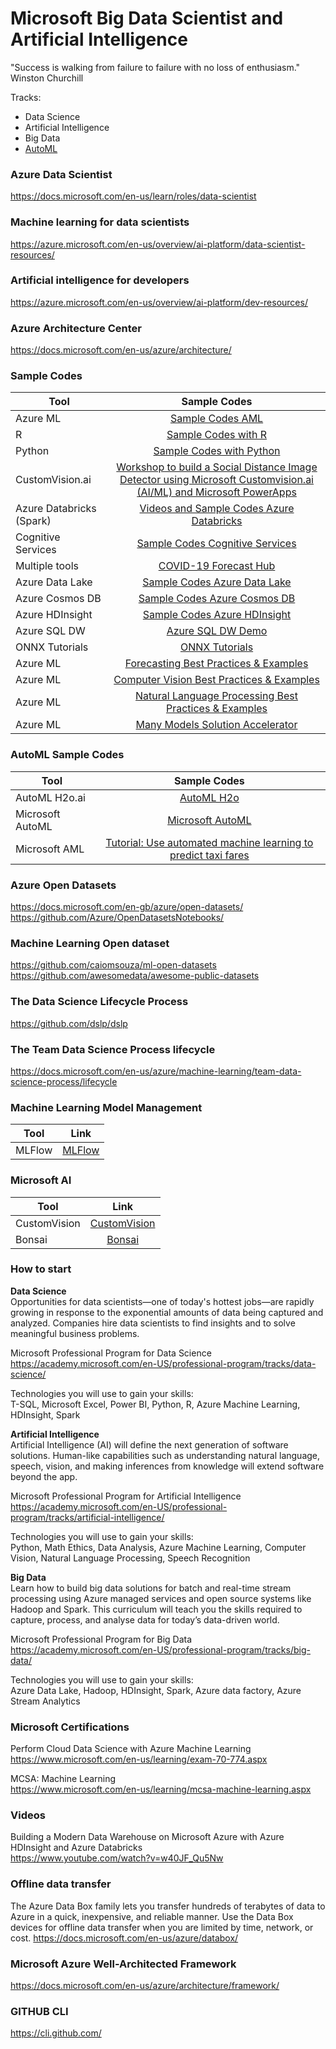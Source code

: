 # Microsoft Big Data Scientist and Artificial Intelligence

"Success is walking from failure to failure with no loss of enthusiasm." Winston Churchill

Tracks:
* Data Science
* Artificial Intelligence
* Big Data
* [AutoML](https://www.linkedin.com/pulse/microsofts-automated-machine-learning-caio-moreno/)

### Azure Data Scientist
https://docs.microsoft.com/en-us/learn/roles/data-scientist

### Machine learning for data scientists
https://azure.microsoft.com/en-us/overview/ai-platform/data-scientist-resources/

### Artificial intelligence for developers
https://azure.microsoft.com/en-us/overview/ai-platform/dev-resources/




### Azure Architecture Center 
https://docs.microsoft.com/en-us/azure/architecture/


### Sample Codes 
| Tool | Sample Codes |
| ------------- |:-------------:|
| Azure ML | [Sample Codes AML](https://github.com/caiomsouza/microsoft-aml-azure-machine-learning)| 
| R | [Sample Codes with R](https://github.com/caiomsouza/microsoft-big-data-scientist-and-ai/tree/master/samples) | 
| Python | [Sample Codes with Python](https://github.com/caiomsouza/microsoft-big-data-scientist-and-ai/tree/master/samples/python) | 
| CustomVision.ai | [Workshop to build a Social Distance Image Detector using Microsoft Customvision.ai (AI/ML) and Microsoft PowerApps](https://github.com/caiomsouza/MicrosoftCustomVisionAIWorkshop) | 
| Azure Databricks (Spark) | [Videos and Sample Codes Azure Databricks](https://github.com/caiomsouza/microsoft-azure-databricks-playground) | 
| Cognitive Services | [Sample Codes Cognitive Services](https://github.com/caiomsouza/Microsoft-Cognitive-Services) | 
| Multiple tools | [COVID-19 Forecast Hub](https://github.com/reichlab/covid19-forecast-hub) | 
| Azure Data Lake | [Sample Codes Azure Data Lake](https://github.com/caiomsouza/microsoft-azure-big-data-on-the-cloud) | 
| Azure Cosmos DB | [Sample Codes Azure Cosmos DB](https://github.com/caiomsouza/microsoft-cosmos-db-playground) | 
| Azure HDInsight | [Sample Codes Azure HDInsight](https://github.com/caiomsouza/microsoft-azure-insight-playground) | 
| Azure SQL DW | [Azure SQL DW Demo](https://medium.com/@caiomsouza/azure-sql-data-warehouse-a38bc74a1dc0) | 
| ONNX Tutorials | [ONNX Tutorials](https://onnx.ai/get-started.html) | 
| Azure ML | [Forecasting Best Practices & Examples](https://github.com/microsoft/forecasting) | 
| Azure ML | [Computer Vision Best Practices & Examples](https://github.com/microsoft/computervision-recipes) | 
| Azure ML | [Natural Language Processing Best Practices & Examples](https://github.com/microsoft/nlp-recipes) | 
| Azure ML | [Many Models Solution Accelerator ](https://github.com/microsoft/solution-accelerator-many-models) | 



### AutoML Sample Codes 
| Tool | Sample Codes |
| ------------- |:-------------:|
| AutoML H2o.ai | [AutoML H2o](https://github.com/caiomsouza/microsoft-big-data-scientist-and-ai/tree/master/samples/azure-notebooks/r/auto-ml-h2o) | 
| Microsoft AutoML | [Microsoft AutoML](https://notebooks.azure.com/caiomsouza/libraries/Azure-MachineLearningNotebooks/tree/automl) |
| Microsoft AML | [Tutorial: Use automated machine learning to predict taxi fares](https://docs.microsoft.com/en-gb/azure/machine-learning/tutorial-auto-train-models?toc=/azure/open-datasets/toc.json&bc=/azure/open-datasets/breadcrumb/toc.json) |


### Azure Open Datasets
https://docs.microsoft.com/en-gb/azure/open-datasets/<BR>
https://github.com/Azure/OpenDatasetsNotebooks/<BR>

### Machine Learning Open dataset
https://github.com/caiomsouza/ml-open-datasets <BR>
https://github.com/awesomedata/awesome-public-datasets <BR>

### The Data Science Lifecycle Process
https://github.com/dslp/dslp<BR>

### The Team Data Science Process lifecycle
https://docs.microsoft.com/en-us/azure/machine-learning/team-data-science-process/lifecycle <BR>


### Machine Learning Model Management 
| Tool | Link |
| ------------- |:-------------:|
| MLFlow | [MLFlow](https://www.youtube.com/watch?v=CJMtcb_Zqy4)

### Microsoft AI 
| Tool | Link |
| ------------- |:-------------:|
| CustomVision | [CustomVision](https://www.customvision.ai/)
| Bonsai | [Bonsai](https://docs.microsoft.com/en-gb/bonsai/)


### How to start 

<b>Data Science</b><BR>
Opportunities for data scientists—one of today's hottest jobs—are rapidly growing in response to the exponential amounts of data being captured and analyzed. Companies hire data scientists to find insights and to solve meaningful business problems.<BR>  

Microsoft Professional Program for Data Science <BR>
https://academy.microsoft.com/en-US/professional-program/tracks/data-science/ <BR>

Technologies you will use to gain your skills: <BR>
T-SQL, Microsoft Excel, Power BI, Python, R, Azure Machine Learning, HDInsight, Spark <BR>

<b>Artificial Intelligence</b> <BR>
Artificial Intelligence (AI) will define the next generation of software solutions. Human-like capabilities such as understanding natural language, speech, vision, and making inferences from knowledge will extend software beyond the app. <BR>

Microsoft Professional Program for Artificial Intelligence <BR>
https://academy.microsoft.com/en-US/professional-program/tracks/artificial-intelligence/ <BR>

Technologies you will use to gain your skills: <BR>
Python, Math Ethics, Data Analysis, Azure Machine Learning, Computer Vision, Natural Language Processing, Speech Recognition <BR>

<b> Big Data </b> <BR>
Learn how to build big data solutions for batch and real-time stream processing using Azure managed services and open source systems like Hadoop and Spark. This curriculum will teach you the skills required to capture, process, and analyse data for today’s data-driven world. <BR>

Microsoft Professional Program for Big Data<BR>
https://academy.microsoft.com/en-US/professional-program/tracks/big-data/ <BR>
 
Technologies you will use to gain your skills: <BR> 
Azure Data Lake, Hadoop, HDInsight, Spark, Azure data factory, Azure Stream Analytics <BR>
 
### Microsoft Certifications 

Perform Cloud Data Science with Azure Machine Learning <BR>
https://www.microsoft.com/en-us/learning/exam-70-774.aspx <BR>

MCSA: Machine Learning <BR>
https://www.microsoft.com/en-us/learning/mcsa-machine-learning.aspx <BR>

### Videos

Building a Modern Data Warehouse on Microsoft Azure with Azure HDInsight and Azure Databricks <BR>
https://www.youtube.com/watch?v=w40JF_Qu5Nw <BR>

### Offline data transfer
The Azure Data Box family lets you transfer hundreds of terabytes of data to Azure in a quick, inexpensive, and reliable manner. Use the Data Box devices for offline data transfer when you are limited by time, network, or cost.
https://docs.microsoft.com/en-us/azure/databox/


### Microsoft Azure Well-Architected Framework
https://docs.microsoft.com/en-us/azure/architecture/framework/

### GITHUB CLI
https://cli.github.com/
